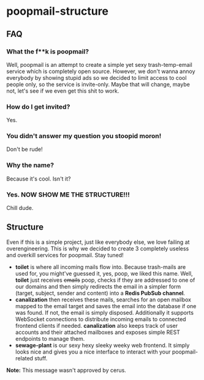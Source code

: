 # poopmail-structure

## FAQ

### What the f**k is poopmail?

Well, poopmail is an attempt to create a simple yet sexy trash-temp-email service which is completely open source.
However, we don't wanna annoy everybody by showing stupid ads so we decided to limit access to cool people only, so the service is invite-only.
Maybe that will change, maybe not, let's see if we even get this shit to work.

### How do I get invited?

Yes.

### You didn't answer my question you stoopid moron!

Don't be rude!

### Why the name?

Because it's cool. Isn't it?

### Yes. NOW SHOW ME THE STRUCTURE!!!

Chill dude.

## Structure

Even if this is a simple project, just like everybody else, we love failing at overengineering.
This is why we decided to create 3 completely useless and overkill services for poopmail. Stay tuned!

* **toilet** is where all incoming mails flow into. Because trash-mails are used for, you might've guessed it, yes, poop, we liked this name. Well, **toilet** just receives ~~emails~~ poop, checks if they are addressed to one of our domains and then simply redirects the email in a simpler form (target, subject, sender and content) into a **Redis PubSub channel**.
* **canalization** then receives these mails, searches for an open mailbox mapped to the email target and saves the email into the database if one was found. If not, the email is simply disposed.
Additionally it supports WebSocket connections to distribute incoming emails to connected frontend clients if needed.
**canalization** also keeps track of user accounts and their attached mailboxes and exposes simple REST endpoints to manage them.
* **sewage-plant** is our sexy hexy sleeky weeky web frontend. It simply looks nice and gives you a nice interface to interact with your poopmail-related stuff.

**Note:** This message wasn't approved by cerus.